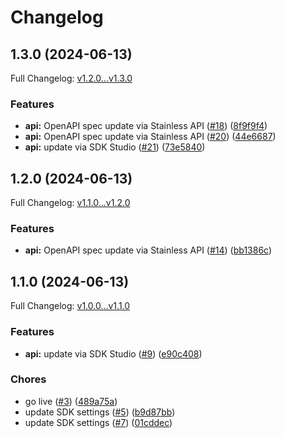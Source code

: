 # Changelog

## 1.3.0 (2024-06-13)

Full Changelog: [v1.2.0...v1.3.0](https://github.com/prompt-foundry/typescript-sdk/compare/v1.2.0...v1.3.0)

### Features

* **api:** OpenAPI spec update via Stainless API ([#18](https://github.com/prompt-foundry/typescript-sdk/issues/18)) ([8f9f9f4](https://github.com/prompt-foundry/typescript-sdk/commit/8f9f9f443597e62eba64eb22b38d0a998b3224cf))
* **api:** OpenAPI spec update via Stainless API ([#20](https://github.com/prompt-foundry/typescript-sdk/issues/20)) ([44e6687](https://github.com/prompt-foundry/typescript-sdk/commit/44e6687efc7d44caeca0eb279a5f9d22f4e95167))
* **api:** update via SDK Studio ([#21](https://github.com/prompt-foundry/typescript-sdk/issues/21)) ([73e5840](https://github.com/prompt-foundry/typescript-sdk/commit/73e584009e745522f6c749e6841235de4d902022))

## 1.2.0 (2024-06-13)

Full Changelog: [v1.1.0...v1.2.0](https://github.com/prompt-foundry/typescript-sdk/compare/v1.1.0...v1.2.0)

### Features

* **api:** OpenAPI spec update via Stainless API ([#14](https://github.com/prompt-foundry/typescript-sdk/issues/14)) ([bb1386c](https://github.com/prompt-foundry/typescript-sdk/commit/bb1386ca504d4f530df6d2d02f2fd88eeab9fc3d))

## 1.1.0 (2024-06-13)

Full Changelog: [v1.0.0...v1.1.0](https://github.com/prompt-foundry/typescript-sdk/compare/v1.0.0...v1.1.0)

### Features

* **api:** update via SDK Studio ([#9](https://github.com/prompt-foundry/typescript-sdk/issues/9)) ([e90c408](https://github.com/prompt-foundry/typescript-sdk/commit/e90c4089a94b1cca8e3f50cd638fec14e11ba6b5))


### Chores

* go live ([#3](https://github.com/prompt-foundry/typescript-sdk/issues/3)) ([489a75a](https://github.com/prompt-foundry/typescript-sdk/commit/489a75aa0c321c7bd35ca57ea8c8fe922f7e34ac))
* update SDK settings ([#5](https://github.com/prompt-foundry/typescript-sdk/issues/5)) ([b9d87bb](https://github.com/prompt-foundry/typescript-sdk/commit/b9d87bb35794eaa76df8213e4edb481e336a3e2d))
* update SDK settings ([#7](https://github.com/prompt-foundry/typescript-sdk/issues/7)) ([01cddec](https://github.com/prompt-foundry/typescript-sdk/commit/01cddec1e8ba98a5aeb48a717aa3f50243f98b58))
